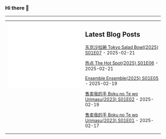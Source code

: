 ### Hi there 👋

<!--
**etng/etng** is a ✨ _special_ ✨ repository because its `README.md` (this file) appears on your GitHub profile.

Here are some ideas to get you started:

- 🔭 I’m currently working on ...
- 🌱 I’m currently learning ...
- 👯 I’m looking to collaborate on ...
- 🤔 I’m looking for help with ...
- 💬 Ask me about ...
- 📫 How to reach me: ...
- 😄 Pronouns: ...
- ⚡ Fun fact: ...
-->


---

<table>
<tr>
<td valign="top" width="50%">
<img src="metrics.svg" alt="Metric" />
</td>
<td valign="top" width="50%">

## Latest Blog Posts
<!-- blog start -->
[东京沙拉碗 Tokyo Salad Bowl(2025) S01E07](http://www.fanxinzhui.com/rr/2600#S01E07) - 2025-02-21

[热点 The Hot Spot(2025) S01E06](http://www.fanxinzhui.com/rr/2607#S01E06) - 2025-02-21

[Ensemble Ensemble(2025) S01E05](http://www.fanxinzhui.com/rr/2609#S01E05) - 2025-02-19

[售卖我的手 Boku no Te wo Urimasu(2023) S01E02](http://www.fanxinzhui.com/rr/2614#S01E02) - 2025-02-19

[售卖我的手 Boku no Te wo Urimasu(2023) S01E01](http://www.fanxinzhui.com/rr/2614#S01E01) - 2025-02-17
<!-- blog end -->

</td></tr></table>

